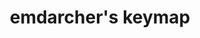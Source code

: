 ---
layout: layouts/keymapdb_entry.njk
OS: ['MacOS']
keymapAuthor: emdarcher
firmware: QMK
hasHomeRowMods: False
hasLetterOnThumb: False
keymapImage: https://i.imgur.com/ie5aF7d.jpg
imageDate: idk
keyCount: 62
keyboard: YMDK Bface
baseLayouts: ["QWERTY"]
languages: ['English']
layerCount: 5
title: "emdarcher's keymap"
isSplit: False
stagger: row
summary: 
keymapUrl: https://github.com/emdarcher/qmk_firmware/tree/master/keyboards/ymdk/bface/keymaps/emdarcher
writeup: https://github.com/emdarcher/qmk_firmware/tree/master/keyboards/ymdk/bface/keymaps/emdarcher/readme.md
---